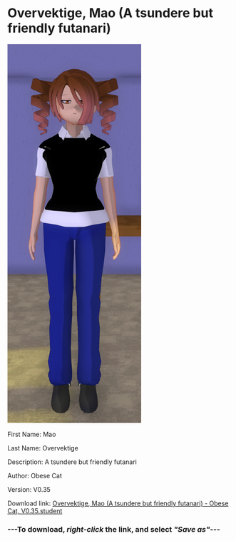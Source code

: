 # Overvektige, Mao (A tsundere but friendly futanari)

<img src = "https://raw.githubusercontent.com/Arbiter1223/Daigaku-Gurashi-Custom-Students/master/Students/Files/Overvektige%2C%20Mao%20(A%20tsundere%20but%20friendly%20futanari).png">

First Name: Mao

Last Name: Overvektige

Description: A tsundere but friendly futanari

Author: Obese Cat

Version: V0.35

Download link: <a href="https://raw.githubusercontent.com/Arbiter1223/Daigaku-Gurashi-Custom-Students/master/Students/Files/Overvektige%2C%20Mao%20(A%20tsundere%20but%20friendly%20futanari)%20-%20Obese%20Cat%2C%20V0.35.student">Overvektige, Mao (A tsundere but friendly futanari) - Obese Cat, V0.35.student</a>

### ---**To download, _right-click_ the link, and select _"Save as"_**---
